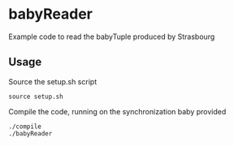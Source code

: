 babyReader
================

Example code to read the babyTuple produced by Strasbourg

Usage
----

Source the setup.sh script

    source setup.sh

Compile the code, running on the synchronization baby provided

    ./compile
    ./babyReader



